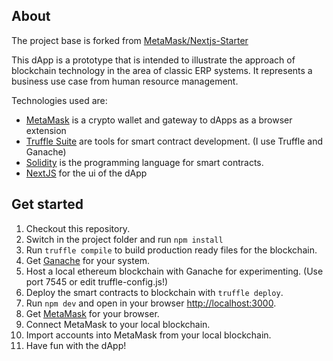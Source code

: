 ## About

The project base is forked from [MetaMask/Nextjs-Starter](https://github.com/MetaMask/Nextjs-Starter)

This dApp is a prototype that is intended to illustrate the approach of blockchain technology in the area of classic ERP systems. It represents a business use case from human resource management.

Technologies used are:
- [MetaMask](https://metamask.io/) is a crypto wallet and gateway to dApps as a browser extension
- [Truffle Suite](https://trufflesuite.com/) are tools for smart contract development. (I use Truffle and Ganache)
- [Solidity](https://docs.soliditylang.org/en/latest/) is the programming language for smart contracts.
- [NextJS](https://nextjs.org/) for the ui of the dApp

## Get started
1. Checkout this repository.
2. Switch in the project folder and run `npm install`
3. Run `truffle compile` to build production ready files for the blockchain.
4. Get [Ganache](https://trufflesuite.com/ganache/) for your system.
5. Host a local ethereum blockchain with Ganache for experimenting. (Use port 7545 or edit truffle-config.js!)
6. Deploy the smart contracts to blockchain with `truffle deploy`.
7. Run `npm dev` and open in your browser [http://localhost:3000](http://localhost:3000).
8. Get [MetaMask](https://metamask.io/) for your browser.
9. Connect MetaMask to your local blockchain.
10. Import accounts into MetaMask from your local blockchain.
11. Have fun with the dApp!
